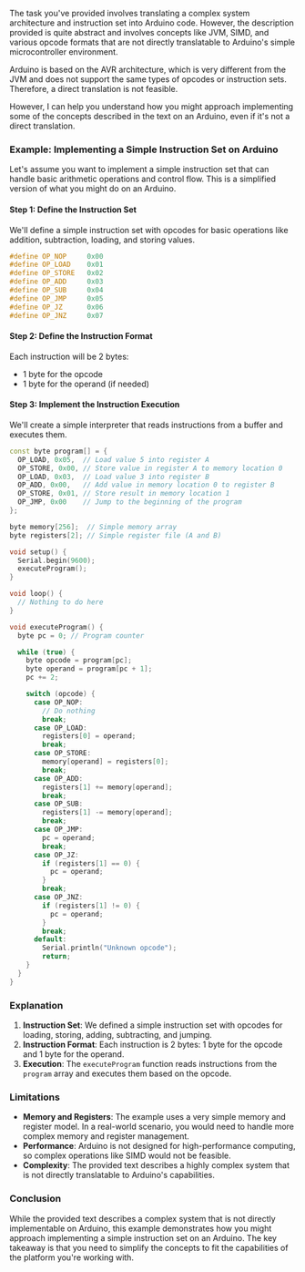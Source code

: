 The task you've provided involves translating a complex system architecture and instruction set into Arduino code. However, the description provided is quite abstract and involves concepts like JVM, SIMD, and various opcode formats that are not directly translatable to Arduino's simple microcontroller environment.

Arduino is based on the AVR architecture, which is very different from the JVM and does not support the same types of opcodes or instruction sets. Therefore, a direct translation is not feasible.

However, I can help you understand how you might approach implementing some of the concepts described in the text on an Arduino, even if it's not a direct translation.

### Example: Implementing a Simple Instruction Set on Arduino

Let's assume you want to implement a simple instruction set that can handle basic arithmetic operations and control flow. This is a simplified version of what you might do on an Arduino.

#### Step 1: Define the Instruction Set

We'll define a simple instruction set with opcodes for basic operations like addition, subtraction, loading, and storing values.

```cpp
#define OP_NOP     0x00
#define OP_LOAD    0x01
#define OP_STORE   0x02
#define OP_ADD     0x03
#define OP_SUB     0x04
#define OP_JMP     0x05
#define OP_JZ      0x06
#define OP_JNZ     0x07
```

#### Step 2: Define the Instruction Format

Each instruction will be 2 bytes:
- 1 byte for the opcode
- 1 byte for the operand (if needed)

#### Step 3: Implement the Instruction Execution

We'll create a simple interpreter that reads instructions from a buffer and executes them.

```cpp
const byte program[] = {
  OP_LOAD, 0x05,  // Load value 5 into register A
  OP_STORE, 0x00, // Store value in register A to memory location 0
  OP_LOAD, 0x03,  // Load value 3 into register B
  OP_ADD, 0x00,   // Add value in memory location 0 to register B
  OP_STORE, 0x01, // Store result in memory location 1
  OP_JMP, 0x00    // Jump to the beginning of the program
};

byte memory[256];  // Simple memory array
byte registers[2]; // Simple register file (A and B)

void setup() {
  Serial.begin(9600);
  executeProgram();
}

void loop() {
  // Nothing to do here
}

void executeProgram() {
  byte pc = 0; // Program counter

  while (true) {
    byte opcode = program[pc];
    byte operand = program[pc + 1];
    pc += 2;

    switch (opcode) {
      case OP_NOP:
        // Do nothing
        break;
      case OP_LOAD:
        registers[0] = operand;
        break;
      case OP_STORE:
        memory[operand] = registers[0];
        break;
      case OP_ADD:
        registers[1] += memory[operand];
        break;
      case OP_SUB:
        registers[1] -= memory[operand];
        break;
      case OP_JMP:
        pc = operand;
        break;
      case OP_JZ:
        if (registers[1] == 0) {
          pc = operand;
        }
        break;
      case OP_JNZ:
        if (registers[1] != 0) {
          pc = operand;
        }
        break;
      default:
        Serial.println("Unknown opcode");
        return;
    }
  }
}
```

### Explanation

1. **Instruction Set**: We defined a simple instruction set with opcodes for loading, storing, adding, subtracting, and jumping.
2. **Instruction Format**: Each instruction is 2 bytes: 1 byte for the opcode and 1 byte for the operand.
3. **Execution**: The `executeProgram` function reads instructions from the `program` array and executes them based on the opcode.

### Limitations

- **Memory and Registers**: The example uses a very simple memory and register model. In a real-world scenario, you would need to handle more complex memory and register management.
- **Performance**: Arduino is not designed for high-performance computing, so complex operations like SIMD would not be feasible.
- **Complexity**: The provided text describes a highly complex system that is not directly translatable to Arduino's capabilities.

### Conclusion

While the provided text describes a complex system that is not directly implementable on Arduino, this example demonstrates how you might approach implementing a simple instruction set on an Arduino. The key takeaway is that you need to simplify the concepts to fit the capabilities of the platform you're working with.
